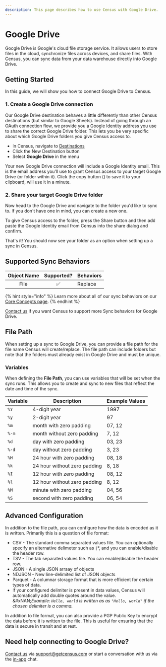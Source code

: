 ```yaml
---
description: This page describes how to use Census with Google Drive.
---
```


# Google Drive

Google Drive is Google's cloud file storage service. It allows users to store files in the cloud, synchronize files across devices, and share files. With Census, you can sync data from your data warehouse directly into Google Drive.

## Getting Started

In this guide, we will show you how to connect Google Drive to Census.

### 1. Create a Google Drive connection

Our Google Drive destination behaves a little differently than other Census destinations (but similar to Google Sheets). Instead of going through an OAuth connection flow, we provide you a Google Identity address you use to share the correct Google Drive folder. This lets you be very specific about which Google Drive folders you give Census access to.

* In Census, navigate to [Destinations](https://app.getcensus.com/destinations)
* Click the New Destination button
* Select **Google Drive** in the menu

Your new Google Drive connection will include a Google Identity email. This is the email address you'll use to grant Census access to your target Google Drive (or folder within it). Click the copy button (<img src="../.gitbook/assets/copy-solid.svg" alt="" data-size="line">) to save it to your clipboard, will use it in a minute.

### 2. Share your target Google Drive folder

Now head to the Google Drive and navigate to the folder you'd like to sync to. If you don't have one in mind, you can create a new one.

To give Census access to the folder, press the Share button and then add paste the Google Identity email from Census into the share dialog and confirm.

That's it! You should now see your folder as an option when setting up a sync in Census.

## Supported Sync Behaviors

| **Object Name** | **Supported?** | **Behaviors** |
| :-------------: | :------------: | ------------- |
|       File      |        ✅       | Replace       |

{% hint style="info" %}
Learn more about all of our sync behaviors on our [Core Concepts page](broken-reference).
{% endhint %}

[Contact us](mailto:support@getcensus.com) if you want Census to support more Sync behaviors for Google Drive.

## File Path

When setting up a sync to Google Drive, you can provide a file path for the file name Census will create/replace. The file path can include folders but note that the folders must already exist in Google Drive and must be unique.

### Variables

When defining the **File Path**, you can use variables that will be set when the sync runs. This allows you to create and sync to new files that reflect the date and time of the sync.

| **Variable** | **Description**              | **Example Values** |
| ------------ | ---------------------------- | ------------------ |
| `%Y`         | 4-digit year                 | 1997               |
| `%y`         | 2-digit year                 | 97                 |
| `%m`         | month with zero padding      | 07, 12             |
| `%-m`        | month without zero padding   | 7, 12              |
| `%d`         | day with zero padding        | 03, 23             |
| `%-d`        | day without zero padding     | 3, 23              |
| `%H`         | 24 hour with zero padding    | 08, 18             |
| `%k`         | 24 hour without zero padding | 8, 18              |
| `%I`         | 12 hour with zero padding    | 08, 12             |
| `%l`         | 12 hour without zero padding | 8, 12              |
| `%M`         | minute with zero padding     | 04, 56             |
| `%S`         | second with zero padding     | 06, 54             |

## Advanced Configuration

In addition to the file path, you can configure how the data is encoded as it is written. Primarily this is a question of file format:

* CSV - The standard comma separated values file. You can optionally specify an alternative delimeter such as `|`\*, and you can enable/disable the header row.
* TSV - The tab separated values file. You can enable/disable the header row.
* JSON - A single JSON arraay of objects
* NDJSON - New line-delimited list of JSON objects
* Parquet - A columnar storage format that is more efficient for certain types of data.
* If your configured delimiter is present in data values, Census will automatically add double quotes around the value.\
  &#xNAN;_&#x45;xample: `Hello, world` is written as as `"Hello, world"` if the chosen delimiter is a comma._

In addition to file format, you can also provide a PGP Public Key to encrypt the data before it is written to the file. This is useful for ensuring that the data is secure in transit and at rest.

## Need help connecting to Google Drive?

[Contact us](mailto:support@getcensus.com) via support@getcensus.com or start a conversation with us via the [in-app](https://app.getcensus.com) chat.
